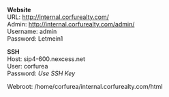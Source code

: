 **Website**  
URL: http://internal.corfurealty.com/  
Admin: http://internal.corfurealty.com/admin/  
Username: admin  
Password: Letmein1  


**SSH**  
Host: sip4-600.nexcess.net  
User: corfurea  
Password: _Use SSH Key_  
  
Webroot: /home/corfurea/internal.corfurealty.com/html  
